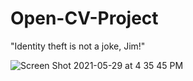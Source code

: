 # Open-CV-Project

"Identity theft is not a joke, Jim!"

![Screen Shot 2021-05-29 at 4 35 45 PM](https://user-images.githubusercontent.com/74578068/120084105-be4b4580-c09b-11eb-98d6-321601393730.png)
